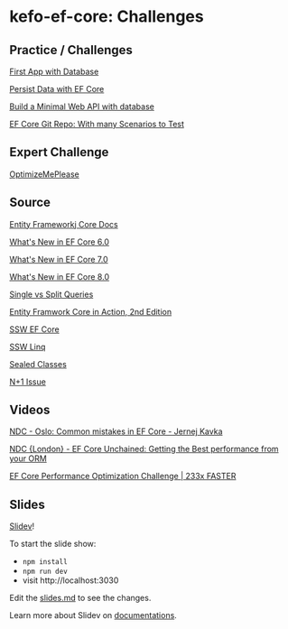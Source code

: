 # kefo-ef-core: Challenges

## Practice / Challenges

[First App with Database](https://learn.microsoft.com/en-us/ef/core/get-started/overview/first-app?tabs=netcore-cli)

[Persist Data with EF Core](https://learn.microsoft.com/en-us/training/modules/persist-data-ef-core/)

[Build a Minimal Web API with database](https://learn.microsoft.com/en-us/training/modules/build-web-api-minimal-database/)

[EF Core Git Repo: With many Scenarios to Test](https://github.com/dotnet/EntityFramework.Docs/tree/main/samples/core/Querying/)

## Expert Challenge

[OptimizeMePlease](https://github.com/StefanTheCode/OptimizeMePlease)

## Source

[Entity Frameworkj Core Docs](https://learn.microsoft.com/en-us/ef/core/)

[What's New in EF Core 6.0](https://learn.microsoft.com/en-us/ef/core/what-is-new/ef-core-6.0/whatsnew)

[What's New in EF Core 7.0](https://learn.microsoft.com/en-us/ef/core/what-is-new/ef-core-7.0/whatsnew)

[What's New in EF Core 8.0](https://learn.microsoft.com/en-us/ef/core/what-is-new/ef-core-8.0/whatsnew)

[Single vs Split Queries](https://learn.microsoft.com/en-us/ef/core/querying/single-split-queries)


[Entity Framwork Core in Action, 2nd Edition](https://www.manning.com/books/entity-framework-core-in-action-second-edition)


[SSW EF Core](https://ssw.com.au/rules/rules-to-better-entity-framework/)

[SSW Linq](https://ssw.com.au/rules/rules-to-better-linq/)


[Sealed Classes](https://code-maze.com/improve-performance-sealed-classes-dotnet/)

[N+1 Issue](https://levelup.gitconnected.com/the-hidden-performance-killer-in-ef-core-understanding-and-avoiding-the-n-1-query-issue-ce105c6a14e9)

## Videos

[NDC - Oslo: Common mistakes in EF Core - Jernej Kavka](https://www.youtube.com/watch?v=dDANjr5MCew)

[NDC {London} - EF Core Unchained: Getting the Best performance from your ORM](https://www.youtube.com/watch?v=ZKVXl2640ps)

[EF Core Performance Optimization Challenge | 233x FASTER](https://www.youtube.com/watch?v=jSiGyPHqnpY)


## Slides

[Slidev](https://github.com/slidevjs/slidev)!

To start the slide show:

- `npm install`
- `npm run dev`
- visit http://localhost:3030

Edit the [slides.md](./slides.md) to see the changes.

Learn more about Slidev on [documentations](https://sli.dev/).
